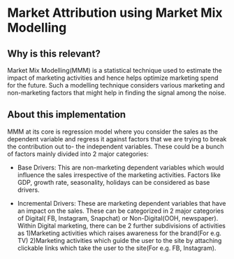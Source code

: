 # Market Attribution using Market Mix Modelling 

## Why is this relevant?
Market Mix Modelling(MMM) is a statistical technique used to estimate the impact of marketing activities and hence helps optimize marketing spend for the future. Such 
a modelling technique considers various marketing and non-marketing factors that might help in finding the signal among the noise.

## About this implementation
MMM at its core is regression model where you consider the sales as the dependent variable and regress it against factors that we are trying to break the contribution 
out to- the independent variables. These could be a bunch of factors mainly divided into 2 major categories:

* Base Drivers:
This are non-marketing dependent variables which would influence the sales irrespective of the marketing activities. Factors like GDP, growth rate, seasonality, holidays 
can be considered as base drivers.

* Incremental Drivers:
These are marketing dependent variables that have an impact on the sales. These can be categorized in 2 major categories of Digital( FB, Instagram, Snapchat) or 
Non-Digital(OOH, newspaper). Within Digital marketing, there can be 2 further subdivisions of activities as
1)Marketing activities which raises awareness for the brand(For e.g. TV)
2)Marketing activities which guide the user to the site by attaching clickable links which take the user to the site(For e.g. FB, Instagram).

